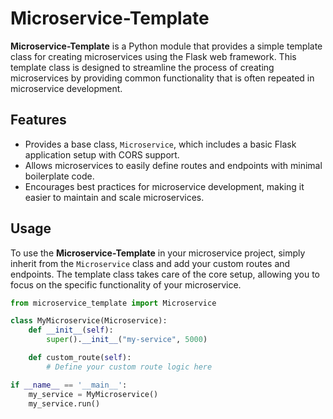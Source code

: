# Microservice-Template

**Microservice-Template** is a Python module that provides a simple template class for creating microservices using the Flask web framework. This template class is designed to streamline the process of creating microservices by providing common functionality that is often repeated in microservice development.

## Features

- Provides a base class, `Microservice`, which includes a basic Flask application setup with CORS support.
- Allows microservices to easily define routes and endpoints with minimal boilerplate code.
- Encourages best practices for microservice development, making it easier to maintain and scale microservices.

## Usage

To use the **Microservice-Template** in your microservice project, simply inherit from the `Microservice` class and add your custom routes and endpoints. The template class takes care of the core setup, allowing you to focus on the specific functionality of your microservice.

```python
from microservice_template import Microservice

class MyMicroservice(Microservice):
    def __init__(self):
        super().__init__("my-service", 5000)

    def custom_route(self):
        # Define your custom route logic here

if __name__ == '__main__':
    my_service = MyMicroservice()
    my_service.run()
```